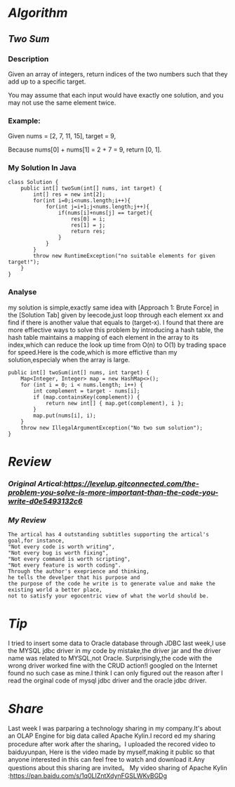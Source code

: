 # ***Algorithm***
## ***Two Sum***
### Description
Given an array of integers, return indices of the two numbers such that they add up to a specific target.

You may assume that each input would have exactly one solution, and you may not use the same element twice.

### Example:

Given nums = [2, 7, 11, 15], target = 9,

Because nums[0] + nums[1] = 2 + 7 = 9,
return [0, 1].
### My Solution In Java
```
class Solution {
    public int[] twoSum(int[] nums, int target) {
        int[] res = new int[2];
        for(int i=0;i<nums.length;i++){
            for(int j=i+1;j<nums.length;j++){
                if(nums[i]+nums[j] == target){
                    res[0] = i;
                    res[1] = j;
                    return res;
                }
            }
        }
        throw new RuntimeException("no suitable elements for given target!");
    }
}
```
### Analyse
my solution is simple,exactly same idea with [Approach 1: Brute Force] in  the [Solution Tab] given by leecode,just loop through each element xx and find if there is another value that equals to (target-x).
I found that there are more effiective ways to solve this problem by introducing a hash table, the hash table maintains a mapping of each element in the array to its index,which can reduce the look up time from O(n) to O(1) by trading space for speed.Here is the code,which is more effictive than my solution,especialy when the array is large.
```
public int[] twoSum(int[] nums, int target) {
    Map<Integer, Integer> map = new HashMap<>();
    for (int i = 0; i < nums.length; i++) {
        int complement = target - nums[i];
        if (map.containsKey(complement)) {
            return new int[] { map.get(complement), i };
        }
        map.put(nums[i], i);
    }
    throw new IllegalArgumentException("No two sum solution");
}
```
# ***Review***
### ***Original Artical:https://levelup.gitconnected.com/the-problem-you-solve-is-more-important-than-the-code-you-write-d0e5493132c6***
### ***My Review***
```
The artical has 4 outstanding subtitles supporting the artical's goal,for instance, 
"Not every code is worth writing",
"Not every bug is worth fixing",
"Not every command is worth scripting",
"Not every feature is worth coding".
Through the author's exeprience and thinking,
he tells the develper that his purpose and 
the purpose of the code he write is to generate value and make the existing world a better place, 
not to satisfy your egocentric view of what the world should be.
```
# ***Tip***
I tried to insert some  data to Oracle database through JDBC last week,I use the MYSQL jdbc driver in my code by mistake,the driver jar and the driver name was related to  MYSQL,not Oracle.
Surprisingly,the code with the wrong driver worked fine with the CRUD action!I googled on the Internet found no such case as mine.I think I can only figured out the reason after I read the orginal code of mysql jdbc driver and the oracle jdbc driver.
# ***Share***
Last week I was parparing a technology sharing in my company.It's about an OLAP Engine for big data called Apache Kylin.I record ed my sharing procedure after work after the sharing。I uploaded the recored video to baiduyunpan, Here is the video made by myself,making it public so that anyone interested in this can feel free to watch and download it.Any questions about this sharing are invited。
My video sharing of  Apache Kylin :https://pan.baidu.com/s/1q0LIZntXdynFGSLWKvBGDg


